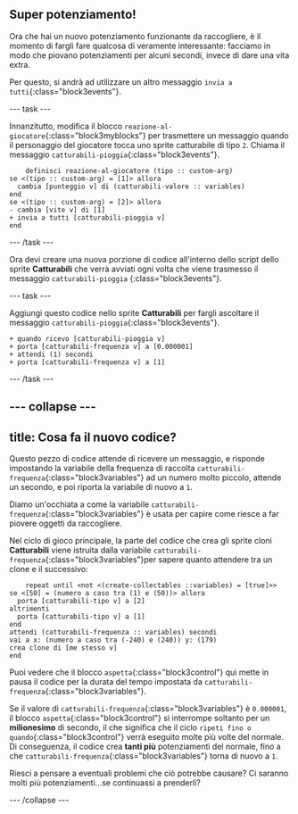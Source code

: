 ## Super potenziamento!

Ora che hai un nuovo potenziamento funzionante da raccogliere, è il momento di fargli fare qualcosa di veramente interessante: facciamo in modo che piovano potenziamenti per alcuni secondi, invece di dare una vita extra.

Per questo, si andrà ad utilizzare un altro messaggio `invia a tutti`{:class="block3events"}.

\--- task \---

Innanzitutto, modifica il blocco `reazione-al-giocatore`{:class="block3myblocks"} per trasmettere un messaggio quando il personaggio del giocatore tocca uno sprite catturabile di tipo `2`. Chiama il messaggio `catturabili-pioggia`{:class="block3events"}.

```blocks3
    definisci reazione-al-giocatore (tipo :: custom-arg)
se <(tipo :: custom-arg) = [1]> allora 
  cambia [punteggio v] di (catturabili-valore :: variables)
end
se <(tipo :: custom-arg) = [2]> allora 
- cambia [vite v] di [1]
+ invia a tutti [catturabili-pioggia v]
end
```

\--- /task \---

Ora devi creare una nuova porzione di codice all'interno dello script dello sprite **Catturabili** che verrà avviati ogni volta che viene trasmesso il messaggio `catturabili-pioggia` {:class="block3events"}.

\--- task \---

Aggiungi questo codice nello sprite **Catturabili** per fargli ascoltare il messaggio `catturabili-pioggia`{:class="block3events"}.

```blocks3
+ quando ricevo [catturabili-pioggia v]
+ porta [catturabili-frequenza v] a [0.000001]
+ attendi (1) secondi
+ porta [catturabili-frequenza v] a [1]
```

\--- /task \---

## \--- collapse \---

## title: Cosa fa il nuovo codice?

Questo pezzo di codice attende di ricevere un messaggio, e risponde impostando la variabile della frequenza di raccolta `catturabili-frequenza`{:class="block3variables"} ad un numero molto piccolo, attende un secondo, e poi riporta la variabile di nuovo a `1`.

Diamo un'occhiata a come la variabile `catturabili-frequenza`{:class="block3variables"} è usata per capire come riesce a far piovere oggetti da raccogliere.

Nel ciclo di gioco principale, la parte del codice che crea gli sprite cloni **Catturabili** viene istruita dalla variabile `catturabili-frequenza`{:class="block3variables"}per sapere quanto attendere tra un clone e il successivo:

```blocks3
    repeat until <not <(create-collectables ::variables) = [true]>>
se <[50] = (numero a caso tra (1) e (50))> allora 
  porta [catturabili-tipo v] a [2]
altrimenti 
  porta [catturabili-tipo v] a [1]
end
attendi (catturabili-frequenza :: variables) secondi
vai a x: (numero a caso tra (-240) e (240)) y: (179)
crea clone di [me stesso v]
end
```

Puoi vedere che il blocco `aspetta`{:class="block3control"} qui mette in pausa il codice per la durata del tempo impostata da `catturabili-frequenza`{:class="block3variables"}.

Se il valore di `catturabili-frequenza`{:class="block3variables"} è `0.000001`, il blocco `aspetta`{:class="block3control"} si interrompe soltanto per un **milionesimo** di secondo, il che significa che il ciclo `ripeti fino o quando`{:class="block3control"} verrà eseguito molte più volte del normale. Di conseguenza, il codice crea **tanti più** potenziamenti del normale, fino a che `catturabili-frequenza`{:class="block3variables"} torna di nuovo a `1`.

Riesci a pensare a eventuali problemi che ciò potrebbe causare? Ci saranno molti più potenziamenti…se continuassi a prenderli?

\--- /collapse \---